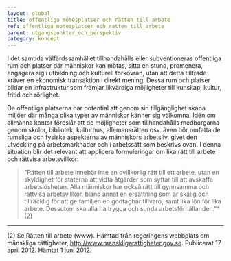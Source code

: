 ```yaml
---
layout: global
title: offentliga mötesplatser och rätten till arbete
ref: offentliga_motesplatser_och_ratten_till_arbete
parent: utgangspunkter_och_perspektiv
category: koncept
---
```


I det samtida välfärdssamhället tillhandahålls eller subventioneras offentliga rum och platser där människor kan mötas, sitta en stund, promenera, engagera sig i utbildning och kulturell förkovran, utan att detta tillträde kräver en ekonomisk transaktion i direkt mening. Dessa rum och platser bildar en infrastruktur som främjar likvärdiga möjligheter till kunskap, kultur, fritid och rörlighet.
  
De offentliga platserna har potential att genom sin tillgänglighet skapa miljöer där många olika typer av människor känner sig välkomna. Idén om allmänna kontor föreslår att de möjligheter som tillhandahålls medborgarna genom skolor, bibliotek, kulturhus, allemansrätten osv. även bör omfatta de rumsliga och fysiska aspekterna av människors arbetsliv, givet den utveckling på arbetsmarknader och i arbetssätt som beskrivs ovan. I denna situation blir det relevant att applicera formuleringar om lika rätt till arbete och rättvisa arbetsvillkor:

> "Rätten till arbete innebär inte en ovillkorlig rätt till ett arbete, utan en skyldighet för staterna att vidta åtgärder som syftar till att avskaffa arbetslösheten. Alla människor har också rätt till gynnsamma och rättvisa arbetsvillkor, bland annat en ersättning som är skälig och tillräcklig för att ge familjen en godtagbar tillvaro, samt lika lön för lika arbete. Dessutom ska alla ha trygga och sunda arbetsförhållanden."* (2)

------------
(2) Se Rätten till arbete (www). Hämtad från regeringens webbplats om mänskliga rättigheter, http://www.manskligarattigheter.gov.se. Publicerat 17 april 2012. Hämtat 1 juni 2012.